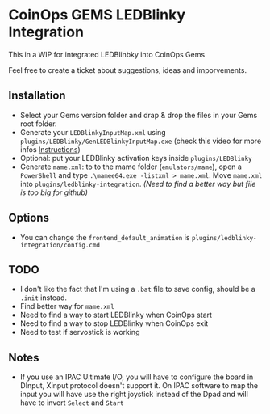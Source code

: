 # CoinOps GEMS LEDBlinky Integration

 This in a WIP for integrated LEDBlinbky into CoinOps Gems

 Feel free to create a ticket about suggestions, ideas and imporvements.

## Installation
 
- Select your Gems version folder and drap & drop the files in your Gems root folder.
- Generate your `LEDBlinkyInputMap.xml` using `plugins/LEDBlinky/GenLEDBlinkyInputMap.exe` (check this video for more infos [Instructions](https://www.youtube.com/watch?v=opu6NofnyWg))
- Optional: put your LEDBlinky activation keys inside `plugins/LEDBlinky`
- Generate `mame.xml`: to to the mame folder (`emulators/mame`), open a `PowerShell` and type `.\mamee64.exe -listxml > mame.xml`. Move `mame.xml` into `plugins/ledblinky-integration`. *(Need to find a better way but file is too big for github)*

## Options

- You can change the `frontend_default_animation` is `plugins/ledblinky-integration/config.cmd`


## TODO

- I don't like the fact that I'm using a `.bat` file to save config, should be a `.init` instead.
- Find better way for `mame.xml`
- Need to find a way to start LEDBlinky when CoinOps start
- Need to find a way to stop LEDBlinky when CoinOps exit
- Need to test if servostick is working


## Notes

- If you use an IPAC Ultimate I/O, you will have to configure the board in DInput, Xinput protocol doesn't support it. On IPAC software to map the input you will have use the right joystick instead of the Dpad and will have to invert `Select` and `Start`
